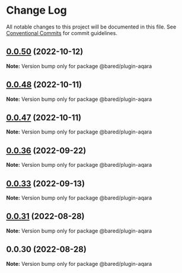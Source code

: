 # Change Log

All notable changes to this project will be documented in this file.
See [Conventional Commits](https://conventionalcommits.org) for commit guidelines.

## [0.0.50](https://github.com/baredigit/bared/compare/v0.0.48...v0.0.50) (2022-10-12)

**Note:** Version bump only for package @bared/plugin-aqara





## [0.0.48](https://github.com-baredigit/baredigit/bared/compare/v0.0.47...v0.0.48) (2022-10-11)

**Note:** Version bump only for package @bared/plugin-aqara





## [0.0.47](https://github.com-baredigit/baredigit/bared/compare/v0.0.36...v0.0.47) (2022-10-11)

**Note:** Version bump only for package @bared/plugin-aqara





## [0.0.36](https://github.com/baredigit/bared/compare/v0.0.33...v0.0.36) (2022-09-22)

**Note:** Version bump only for package @bared/plugin-aqara





## [0.0.33](https://github.com/baredigit/bared/compare/v0.0.31...v0.0.33) (2022-09-13)

**Note:** Version bump only for package @bared/plugin-aqara





## [0.0.31](https://github.com/baredigit/bared/compare/v0.0.0...v0.0.31) (2022-08-28)

**Note:** Version bump only for package @bared/plugin-aqara





## 0.0.30 (2022-08-28)

**Note:** Version bump only for package @bared/plugin-aqara
